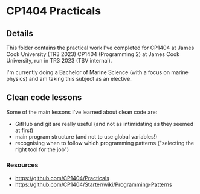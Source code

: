 # CP1404 Practicals

## Details

This folder contains the practical work I've completed for CP1404 at James Cook University (TR3 2023)
CP1404 (Programming 2) at James Cook University, run in TR3 2023 (TSV internal).

I'm currently doing a Bachelor of Marine Science (with a focus on marine physics) and am taking this subject as an
elective.

## Clean code lessons

Some of the main lessons I've learned about clean code are:

- GitHub and git are really useful (and not as intimidating as they seemed at first)
- main program structure (and not to use global variables!)
- recognising when to follow which programming patterns ("selecting the right tool for the job")

### Resources

- https://github.com/CP1404/Practicals
- https://github.com/CP1404/Starter/wiki/Programming-Patterns
